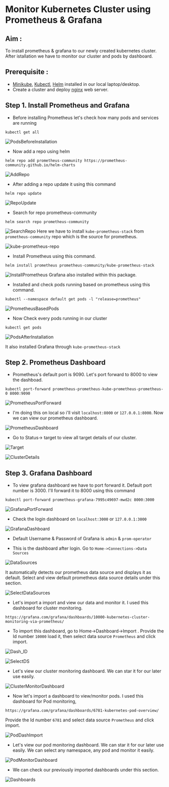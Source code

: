 # Monitor Kubernetes Cluster using Prometheus & Grafana

## Aim :
To install prometheus & grafana to our newly created kubernetes cluster. After istallation we have to monitor our cluster and pods by dashboard.

## Prerequisite :
- [Minikube](https://minikube.sigs.k8s.io/docs/start/), [Kubectl](https://kubernetes.io/docs/tasks/tools/install-kubectl-windows/), [Helm](https://helm.sh/docs/intro/install/) installed in our local laptop/desktop.
- Create a cluster and deploy [nginx](https://kubernetes.io/docs/concepts/workloads/controllers/deployment/) web server.

## Step 1. Install Prometheus and Grafana
- Before installing Prometheus let's check how many pods and services are running
```
kubectl get all
```
![PodsBeforeInstallation](https://drive.google.com/uc?export=view&id=1UUhBRNtyXPVTPvOZBvc7AJSkG7I7j4u-)
- Now add a repo using helm
```
helm repo add prometheus-community https://prometheus-community.github.io/helm-charts
```
![AddRepo](https://drive.google.com/uc?export=view&id=1l_8hR1aU1wG46HJVe85TQJT5EzVHWjVI)
- After adding a repo update it using this command
```
helm repo update
```
![RepoUpdate](https://drive.google.com/uc?export=view&id=1HKk2NRxoKQxoR5W5fyX3XWEZXpcKvOF1)
- Search for repo prometheus-community
```
helm search repo prometheus-community
```
![SearchRepo](https://drive.google.com/uc?export=view&id=1sP3aM4j3k9ZCQPd38q0g-QiXkOHMCUbH)
Here we have to install ```kube-prometheus-stack``` from ```prometheus-community``` repo which is the source for prometheus.

![kube-prometheus-repo](https://drive.google.com/uc?export=view&id=1Iz0qmIg0kXVCsdfkRlwqRyA_tbzhY1Nu)

- Install Prometheus using this command. 
```
helm install prometheus prometheus-community/kube-prometheus-stack
```
![InstallPrometheus](https://drive.google.com/uc?export=view&id=1jUTFUuzDNOKfB7lYVDt4g1Zqg-1YsVUE)
Grafana also installed within this package.

- Installed and check pods running based on prometheus using this command.
```
kubectl --namespace default get pods -l "release=prometheus"
```
![PrometheusBasedPods](https://drive.google.com/uc?export=view&id=1HEfkVg1auvCXaFb7wsfPFkpvH0fwZdx7)
- Now Check every pods running in our cluster
```
kubectl get pods
```
![PodsAfterInstallation](https://drive.google.com/uc?export=view&id=1UDn7scepY0PhOTtMQlLaacOgiIHEx4Dt)

It also installed Grafana through ```kube-prometheus-stack```

## Step 2. Prometheus Dashboard
- Prometheus's default port is 9090. Let's port forward to 8000 to view the dashboad.
```
kubectl port-forward prometheus-prometheus-kube-prometheus-prometheus-0 8000:9090
```
![PrometheusPortForward](https://drive.google.com/uc?export=view&id=1AfHIl_p_Z8MsaRn_bCF9jOn48Fjc7G68)

- I'm doing this on local so i'll visit ```localhost:8000``` or ```127.0.0.1:8000```. Now we can view our prometheus dashboard.

![PrometheusDashboard](https://drive.google.com/uc?export=view&id=1JwUXCVcumHE1uPmoYXE6oUlkWRE6-UMy)

- Go to Status-> target to view all target details of our cluster.

![Target](https://drive.google.com/uc?export=view&id=1qooSepEQ6yMthAqkHf9ZaLXdKEDkmGd-)

![ClusterDetails](https://drive.google.com/uc?export=view&id=13NwgawetKoozKFRYzMJCLpEuoQp0_dcx)

## Step 3. Grafana Dashboard
- To view grafana dashboard we have to port forward it. Default port number is 3000. I'll forward it to 8000 using this command
```
kubectl port-forward prometheus-grafana-7995c49697-mwd2c 8000:3000
```
![GrafanaPortForward](https://drive.google.com/uc?export=view&id=1wHW9QaigjNHihRKfeawrbQ-iNFVc4jwm)

- Check the login dashboard on ```localhost:3000``` or ```127.0.0.1:3000```

![GrafanaDashboard](https://drive.google.com/uc?export=view&id=1J6RLOld38hVBhESEyV1cQPnlQpkfFgTT)

- Default Username & Password of Grafana is ```admin``` & ```prom-operator```

- This is the dashboard after login. Go to ```Home->Connections->Data Sources```

![DataSources](https://drive.google.com/uc?export=view&id=1pqAs62uFA5ZBNpkplAji4ThIHMBMjSbv)

It automatically detects our prometheus data source and displays it as default. Select and view default prometheus data source details under this section.

![SelectDataSources](https://drive.google.com/uc?export=view&id=1v3Eq1f-l-z9Wn8EEMPzDuXIQ07xvUTu0)

- Let's import a import and view our data and monitor it. I used this dashboard for cluster monitoring.
```
https://grafana.com/grafana/dashboards/10000-kubernetes-cluster-monitoring-via-prometheus/
```
- To import this dashboard, go to Home->Dashboard->Import . Provide the Id number ```10000``` load it, then select data source ```Prometheus``` and click import.

![Dash_ID](https://drive.google.com/uc?export=view&id=13kgaVt06-JDE_r6dmnTP5xiL2zdOeL79)

![SelectDS](https://drive.google.com/uc?export=view&id=1I5PvnYnBZSDMM9ncSA_TCP_7M40cytl-)

- Let's view our cluster monitoring dashboard. We can star it for our later use easily.

![ClusterMonitorDashboard](https://drive.google.com/uc?export=view&id=1taA-NDZUzTQnOWPvUUIZbeboPfjr_sUU)

- Now let's import a dashboard to view/monitor pods. I used this dashboard for Pod monitoring,
```
https://grafana.com/grafana/dashboards/6781-kubernetes-pod-overview/
```
Provide the Id number ```6781``` and select data source ```Prometheus``` and click import.

![PodDashImport](https://drive.google.com/uc?export=view&id=1mF04kfLJJtZSdY_TQgXHQ2PCVsaTyDeH)

- Let's view our pod monitoring dashboard. We can star it for our later use easily. We can select any namespace, any pod and monitor it easily.

![PodMonitorDashboard](https://drive.google.com/uc?export=view&id=1sI-ehqauA5-jb_TD_BjOOmrIYHymvTYm)

- We can check our previously imported dashboards under this section.

![Dashboards](https://drive.google.com/uc?export=view&id=1dbqNBA7kiW6ov7OYSsXIZTzEQnSZOVnx)


